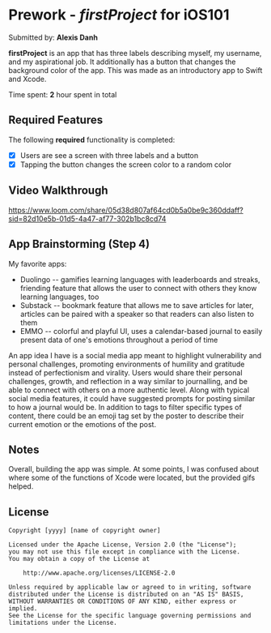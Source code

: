 # Prework - *firstProject* for iOS101

Submitted by: **Alexis Danh**

**firstProject** is an app that has three labels describing myself, my username, and my aspirational job. It additionally has a button that changes the background color of the app. This was made as an introductory app to Swift and Xcode. 

Time spent: **2** hour spent in total

## Required Features

The following **required** functionality is completed:

- [x] Users are see a screen with three labels and a button
- [x] Tapping the button changes the screen color to a random color
 
## Video Walkthrough

https://www.loom.com/share/05d38d807af64cd0b5a0be9c360ddaff?sid=82d10e5b-01d5-4a47-af77-302b1bc8cd74


## App Brainstorming (Step 4)
My favorite apps:
- Duolingo -- gamifies learning languages with leaderboards and streaks, friending feature that allows the user to connect with others they know learning languages, too 
- Substack -- bookmark feature that allows me to save articles for later, articles can be paired with a speaker so that readers can also listen to them
- EMMO -- colorful and playful UI, uses a calendar-based journal to easily present data of one's emotions throughout a period of time

An app idea I have is a social media app meant to highlight vulnerability and personal challenges, promoting environments of humility and gratitude instead of perfectionism and virality. Users would share their personal challenges, growth, and reflection in a way similar to journalling, and be able to connect with others on a more authentic level. Along with typical social media features, it could have suggested prompts for posting similar to how a journal would be. In addition to tags to filter specific types of content, there could be an emoji tag set by the poster to describe their current emotion or the emotions of the post. 

## Notes

Overall, building the app was simple. At some points, I was confused about where some of the functions of Xcode were located, but the provided gifs helped. 

## License

    Copyright [yyyy] [name of copyright owner]

    Licensed under the Apache License, Version 2.0 (the "License");
    you may not use this file except in compliance with the License.
    You may obtain a copy of the License at

        http://www.apache.org/licenses/LICENSE-2.0

    Unless required by applicable law or agreed to in writing, software
    distributed under the License is distributed on an "AS IS" BASIS,
    WITHOUT WARRANTIES OR CONDITIONS OF ANY KIND, either express or implied.
    See the License for the specific language governing permissions and
    limitations under the License.
